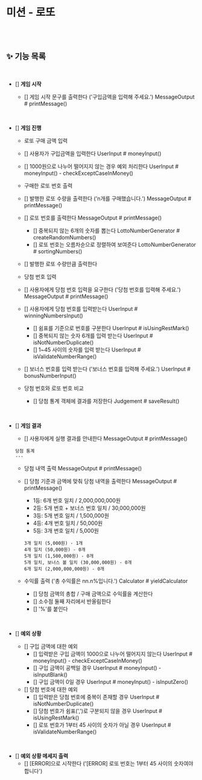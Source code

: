 # 미션 - 로또

<br/>
<br/>

## ✨ 기능 목록

<br/>

- [] **게임 시작**

  - [] 게임 시작 문구를 출력한다 ('구입금액을 입력해 주세요.') MessageOutput # printMessage()

<br/>

- [] **게임 진행**

  - 로또 구매 금액 입력
  - [] 사용자가 구입금액을 입력한다 UserInput # moneyInput()
  - [] 1000원으로 나누어 떨어지지 않는 경우 예외 처리한다 UserInput # moneyInput() - checkExceptCaseInMoney()

  - 구매한 로또 번호 출력
  - [] 발행한 로또 수량을 출력한다 ('n개를 구매했습니다.') MessageOutput # printMessage()
  - [] 로또 번호를 출력한다 MessageOutput # printMessage()
    - [] 중복되지 않는 6개의 숫자를 뽑는다 LottoNumberGenerator # createRandomNumbers()
    - [] 로또 번호는 오름차순으로 정렬하여 보여준다 LottoNumberGenerator # sortingNumbers()
  - [] 발행한 로또 수량만큼 출력한다

  - 당첨 번호 입력
  - [] 사용자에게 당첨 번호 입력을 요구한다 ('당첨 번호를 입력해 주세요.') MessageOutput # printMessage()
  - [] 사용자에게 당첨 번호를 입력받는다 UserInput # winningNumbersInput()
    - [] 쉼표를 기준으로 번호를 구분한다 UserInput # isUsingRestMark()
    - [] 중복되지 않는 숫자 6개를 입력 받는다 UserInput # isNotNumberDuplicate()
    - [] 1~45 사이의 숫자를 입력 받는다 UserInput # isValidateNumberRange()
  - [] 보너스 번호를 입력 받는다 ('보너스 번호를 입력해 주세요.') UserInput # bonusNumberInput()

  - 당첨 번호와 로또 번호 비교
    - [] 당첨 통계 객체에 결과를 저장한다 Judgement # saveResult()

<br/>

- [] **게임 결과**

  - [] 사용자에게 실행 결과를 안내한다 MessageOutput # printMessage()

  ```
  당첨 통계
  ---
  ```

  - 당첨 내역 출력 MessageOutput # printMessage()
  - [] 당첨 기준과 금액에 맞춰 당첨 내역을 출력한다 MessageOutput # printMessage()

    - 1등: 6개 번호 일치 / 2,000,000,000원
    - 2등: 5개 번호 + 보너스 번호 일치 / 30,000,000원
    - 3등: 5개 번호 일치 / 1,500,000원
    - 4등: 4개 번호 일치 / 50,000원
    - 5등: 3개 번호 일치 / 5,000원

    ```
    3개 일치 (5,000원) - 1개
    4개 일치 (50,000원) - 0개
    5개 일치 (1,500,000원) - 0개
    5개 일치, 보너스 볼 일치 (30,000,000원) - 0개
    6개 일치 (2,000,000,000원) - 0개
    ```

  - 수익률 출력 ('총 수익률은 nn.n%입니다.') Calculator # yieldCalculator
    - [] 당첨 금액의 총합 / 구매 금액으로 수익률을 계산한다
    - [] 소수점 둘째 자리에서 반올림한다
    - [] '%'를 붙인다

<br/>

- [] **예외 상황**

  - [] 구입 금액에 대한 예외
    - [] 입력받은 구입 금액이 1000으로 나누어 떨어지지 않는다 UserInput # moneyInput() - checkExceptCaseInMoney()
    - [] 구입 금액이 공백일 경우 UserInput # moneyInput() - isInputBlank()
    - [] 구입 금액이 0일 경우 UserInput # moneyInput() - isInputZero()
  - [] 당첨 번호에 대한 예외
    - [] 입력받은 당첨 번호에 중복이 존재할 경우 UserInput # isNotNumberDuplicate()
    - [] 당첨 번호가 쉼표(',')로 구분되지 않을 경우 UserInput # isUsingRestMark()
    - [] 로또 번호가 1부터 45 사이의 숫자가 아닐 경우 UserInput # isValidateNumberRange()

<br/>

- [] **예외 상황 메세지 출력**
  - [] [ERROR]으로 시작한다 ('[ERROR] 로또 번호는 1부터 45 사이의 숫자여야 합니다')
